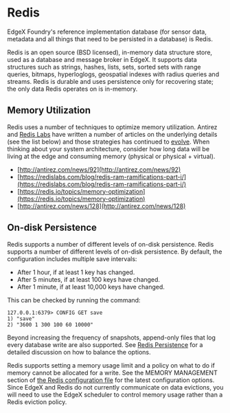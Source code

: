 # Redis

EdgeX Foundry's reference implementation database (for sensor data, metadata and all things that need to be persisted in a database) is Redis.

Redis is an open source (BSD licensed), in-memory data structure store, used as a database and message broker in EdgeX. It supports data structures such as strings, hashes, lists, sets, sorted sets with range queries, bitmaps, hyperloglogs, geospatial indexes with radius queries and streams. Redis is durable and uses persistence only for recovering state; the only data Redis operates on is in-memory.

## Memory Utilization

Redis uses a number of techniques to optimize memory utilization. Antirez and [Redis Labs](https://redislabs.com/) have written a number of articles on the underlying details (see the list below) and those strategies has continued to [evolve](http://antirez.com/news/128). When thinking about your system architecture, consider how long data will be living at the edge and consuming memory (physical or physical + virtual).

- [http://antirez.com/news/92](http://antirez.com/news/92)
- [https://redislabs.com/blog/redis-ram-ramifications-part-i/](https://redislabs.com/blog/redis-ram-ramifications-part-i/)
- [https://redis.io/topics/memory-optimization](https://redis.io/topics/memory-optimization)
- [http://antirez.com/news/128](http://antirez.com/news/128)

## On-disk Persistence

Redis supports a number of different levels of on-disk persistence. Redis supports a number of different levels of on-disk persistence. By default, the configuration includes multiple save intervals: 

- After 1 hour, if at least 1 key has changed.
- After 5 minutes, if at least 100 keys have changed.
- After 1 minute, if at least 10,000 keys have changed.

This can be checked by running the command:
```shell
127.0.0.1:6379> CONFIG GET save
1) "save"
2) "3600 1 300 100 60 10000"
```

Beyond increasing the frequency of snapshots, append-only files that log every database write are also supported. See [Redis Persistence](https://redis.io/topics/persistence) for a detailed discussion on how to balance the options.

Redis supports setting a memory usage limit and a policy on what to do if memory cannot be allocated for a write. See the MEMORY MANAGEMENT section of [the Redis configuration file](https://raw.githubusercontent.com/antirez/redis/7.0/redis.conf) for the latest configuration options. Since EdgeX and Redis do not currently communicate on data evictions, you will need to use the EdgeX scheduler to control memory usage rather than a Redis eviction policy.